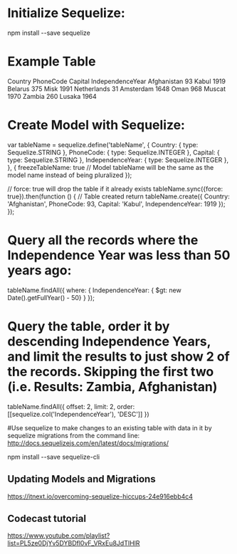 # Initialize Sequelize: 
npm install --save sequelize

# Example Table
Country	PhoneCode	Capital	IndependenceYear
Afghanistan	93	Kabul	1919
Belarus	375	Misk	1991
Netherlands	31	Amsterdam	1648
Oman	968	Muscat	1970
Zambia	260	Lusaka	1964

# Create Model with Sequelize:

var tableName = sequelize.define('tableName', {
  Country: {
    type: Sequelize.STRING
  },
  PhoneCode: {
    type: Sequelize.INTEGER
  },
  Capital: {
    type: Sequelize.STRING
  },
  IndependenceYear: {
    type: Sequelize.INTEGER
  },
},
{
  freezeTableName: true // Model tableName will be the same as the model name instead of being pluralized
});

// force: true will drop the table if it already exists
tableName.sync({force: true}).then(function () {
  // Table created
  return tableName.create({
    Country: 'Afghanistan',
    PhoneCode: 93,
    Capital: 'Kabul',
    IndependenceYear: 1919
  });
});

# Query all the records where the Independence Year was less than 50 years ago:

tableName.findAll({
  where: {
    IndependenceYear: { $gt: new Date().getFullYear() - 50}
  }
});

# Query the table, order it by descending Independence Years, and limit the results to just show 2 of the records. Skipping the first two (i.e. Results: Zambia, Afghanistan)

tableName.findAll({
  offset: 2,
  limit: 2,
  order: [[sequelize.col('IndependenceYear'), 'DESC']]
})

#Use sequelize to make changes to an existing table with data in it by sequelize migrations from the command line:
 http://docs.sequelizejs.com/en/latest/docs/migrations/

 npm install --save sequelize-cli


 ## Updating Models and Migrations
 https://itnext.io/overcoming-sequelize-hiccups-24e916ebb4c4

 ## Codecast tutorial
 https://www.youtube.com/playlist?list=PL5ze0DjYv5DYBDfl0vF_VRxEu8JdTIHlR